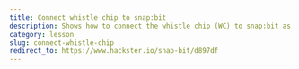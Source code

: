 ```yaml
---
title: Connect whistle chip to snap:bit
description: Shows how to connect the whistle chip (WC) to snap:bit as an alternative to the speaker for playing music from the micro:bit.
category: lesson
slug: connect-whistle-chip
redirect_to: https://www.hackster.io/snap-bit/d897df
---
```

